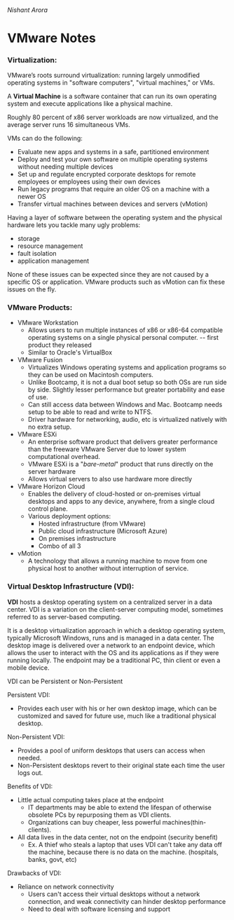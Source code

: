 ###### Nishant Arora

# VMware Notes

### Virtualization:

VMware’s roots surround virtualization: running largely unmodified operating systems in "software computers", "virtual machines," or VMs. 

A __Virtual Machine__ is a software container that can run its own operating system and execute applications
like a physical machine. 

Roughly 80 percent of x86 server workloads are now virtualized, and the average server runs 16 simultaneous VMs.

VMs can do the following:
* Evaluate new apps and systems in a safe, partitioned environment
* Deploy and test your own software on multiple operating systems without needing multiple devices
* Set up and regulate encrypted corporate desktops for remote employees or employees using their own devices
* Run legacy programs that require an older OS on a machine with a newer OS
* Transfer virtual machines between devices and servers (vMotion)

Having a layer of software between the operating system and the physical hardware lets you tackle many ugly problems: 

* storage
* resource management
* fault isolation
* application management
 
None of these issues can be expected since they are not caused by a specific OS or application. VMware products such as vMotion can fix these issues on the fly.

### VMware Products:

* VMware Workstation
    * Allows users to run multiple instances of x86 or x86-64 compatible operating systems on a single physical personal computer. -- first product they released
    * Similar to Oracle's VirtualBox
* VMware Fusion
    * Virtualizes Windows operating systems and application programs so they can be used on Macintosh computers.
    * Unlike Bootcamp, it is not a dual boot setup so both OSs are run side by side. Slightly lesser performance but greater portability and ease of use.
    * Can still access data between Windows and Mac. Bootcamp needs setup to be able to read and write to NTFS.
    * Driver hardware for networking, audio, etc is virtualized natively with no extra setup.
* VMware ESXi
    * An enterprise software product that delivers greater performance than the freeware VMware Server due to lower system computational overhead. 
    * VMware ESXi is a "_bare-metal_" product that runs directly on the server hardware
    * Allows virtual servers to also use hardware more directly
* VMware Horizon Cloud
    * Enables the delivery of cloud-hosted or on-premises virtual desktops and apps to any device, anywhere, from a single cloud control plane.
    * Various deployment options:
        * Hosted infrastructure (from VMware)
        * Public cloud infrastructure  (Microsoft Azure)
        * On premises infrastructure
        * Combo of all 3
* vMotion
    * A technology that allows a running machine to move from one physical host to another without interruption of service.

### Virtual Desktop Infrastructure (VDI):

__VDI__ hosts a desktop operating system on a centralized server in a data center. VDI is a variation on the client-server computing model, sometimes referred to as server-based computing.

It is a desktop virtualization approach in which a desktop operating system, typically Microsoft Windows, runs and is managed in a data center. The desktop image is delivered over a network to an endpoint device, which allows the user to interact with the OS and its applications as if they were running locally. The endpoint may be a traditional PC, thin client or even a mobile device.

VDI can be Persistent or Non-Persistent

Persistent VDI:
* Provides each user with his or her own desktop image, which can be customized and saved for future use, much like a traditional physical desktop. 

Non-Persistent VDI:
* Provides a pool of uniform desktops that users can access when needed.
* Non-Persistent desktops revert to their original state each time the user logs out.

Benefits of VDI:
* Little actual computing takes place at the endpoint
    * IT departments may be able to extend the lifespan of otherwise obsolete PCs by repurposing them as VDI clients.
    * Organizations can buy cheaper, less powerful machines(thin-clients).
*  All data lives in the data center, not on the endpoint (security benefit)      
    * Ex. A thief who steals a laptop that uses VDI can't take any data off the machine, because there is no data on the machine. (hospitals, banks, govt, etc)

Drawbacks of VDI:
* Reliance on network connectivity 
    * Users can't access their virtual desktops without a network connection, and weak connectivity can hinder desktop performance
    * Need to deal with software licensing and support
